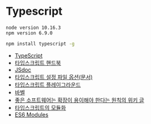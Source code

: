 # Typescript

```
node version 10.16.3
npm version 6.9.0
```
```bash
npm install typescript -g
```



* [TypeScript](https://www.typescriptlang.org/)
* [타입스크립트 핸드북](https://joshua1988.github.io/ts/)
* [JSdoc](https://devdocs.io/jsdoc/)
* [타입스크립트 설정 파일 옵션(문서)](https://www.typescriptlang.org/docs/handbook/compiler-options.html)
* [타입스크립트 플레이그라운드](https://www.typescriptlang.org/play)
* [바벨](https://babeljs.io/)
* [좋은 소프트웨어는 확장이 용이해야 한다는 원칙의 위키 글](https://en.wikipedia.org/wiki/Open%E2%80%93closed_principle)
* [타입스크립트의 모듈화](https://joshua1988.github.io/ts/usage/modules.html)
* [ES6 Modules](https://joshua1988.github.io/vue-camp/es6/modules.html#%EB%AA%A8%EB%93%88%ED%99%94%EC%9D%98-%ED%95%84%EC%9A%94%EC%84%B1)